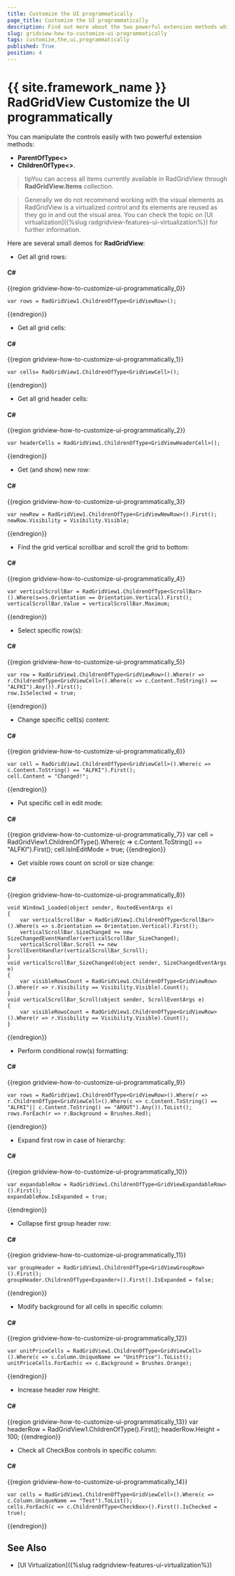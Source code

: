 ```yaml
---
title: Customize the UI programmatically
page_title: Customize the UI programmatically
description: Find out more about the two powerful extension methods which you can use to easily customize RadGridView - Telerik's {{ site.framework_name }} DataGrid.
slug: gridview-how-to-customize-ui-programmatically
tags: customize,the,ui,programmatically
published: True
position: 4
---
```


# {{ site.framework_name }} RadGridView Customize the UI programmatically

You can manipulate the controls easily with two powerful extension methods: 

* __ParentOfType<>__ 
* __ChildrenOfType<>__.

>tipYou can access all items currently available in RadGridView through __RadGridView.Items__ collection.

>Generally we do not recommend working with the visual elements as RadGridView is a virtualized control and its elements are reused as they go in and out the visual area. You can check the topic on [UI virtualization]({%slug radgridview-features-ui-virtualization%}) for further information. 

Here are several small demos for __RadGridView__:

* Get all grid rows:

#### __C#__
{{region gridview-how-to-customize-ui-programmatically_0}}

	var rows = RadGridView1.ChildrenOfType<GridViewRow>();
{{endregion}}

* Get all grid cells:

#### __C#__
{{region gridview-how-to-customize-ui-programmatically_1}}

	var cells= RadGridView1.ChildrenOfType<GridViewCell>();
{{endregion}}

* Get all grid header cells:

#### __C#__

{{region gridview-how-to-customize-ui-programmatically_2}}

	var headerCells = RadGridView1.ChildrenOfType<GridViewHeaderCell>();
{{endregion}}


* Get (and show) new row:

#### __C#__

{{region gridview-how-to-customize-ui-programmatically_3}}

	var newRow = RadGridView1.ChildrenOfType<GridViewNewRow>().First();
	newRow.Visibility = Visibility.Visible;
{{endregion}}


* Find the grid vertical scrollbar and scroll the grid to bottom:

#### __C#__

{{region gridview-how-to-customize-ui-programmatically_4}}

	var verticalScrollBar = RadGridView1.ChildrenOfType<ScrollBar>().Where(s=>s.Orientation == Orientation.Vertical).First();
	verticalScrollBar.Value = verticalScrollBar.Maximum;
{{endregion}}

* Select specific row(s):

#### __C#__

{{region gridview-how-to-customize-ui-programmatically_5}}

	var row = RadGridView1.ChildrenOfType<GridViewRow>().Where(r => r.ChildrenOfType<GridViewCell>().Where(c => c.Content.ToString() == "ALFKI").Any()).First();
	row.IsSelected = true;
{{endregion}}

* Change specific cell(s) content:

#### __C#__

{{region gridview-how-to-customize-ui-programmatically_6}}

	var cell = RadGridView1.ChildrenOfType<GridViewCell>().Where(c => c.Content.ToString() == "ALFKI").First();
	cell.Content = "Changed!";
{{endregion}}

* Put specific cell in edit mode:

#### __C#__

{{region gridview-how-to-customize-ui-programmatically_7}}
	var cell = RadGridView1.ChildrenOfType<GridViewCell>().Where(c => c.Content.ToString() == "ALFKI").First();
	cell.IsInEditMode = true;
	{{endregion}}

* Get visible rows count on scroll or size change:
    
#### __C#__

{{region gridview-how-to-customize-ui-programmatically_8}}

	void Window1_Loaded(object sender, RoutedEventArgs e)
	{
	    var verticalScrollBar = RadGridView1.ChildrenOfType<ScrollBar>().Where(s => s.Orientation == Orientation.Vertical).First();
	    verticalScrollBar.SizeChanged += new SizeChangedEventHandler(verticalScrollBar_SizeChanged);
	    verticalScrollBar.Scroll += new ScrollEventHandler(verticalScrollBar_Scroll);
	}
	void verticalScrollBar_SizeChanged(object sender, SizeChangedEventArgs e)
	{
	    var visibleRowsCount = RadGridView1.ChildrenOfType<GridViewRow>().Where(r => r.Visibility == Visibility.Visible).Count();
	}
	void verticalScrollBar_Scroll(object sender, ScrollEventArgs e)
	{
	    var visibleRowsCount = RadGridView1.ChildrenOfType<GridViewRow>().Where(r => r.Visibility == Visibility.Visible).Count();
	}
{{endregion}}

* Perform conditional row(s) formatting:
    
#### __C#__

{{region gridview-how-to-customize-ui-programmatically_9}}

	var rows = RadGridView1.ChildrenOfType<GridViewRow>().Where(r => r.ChildrenOfType<GridViewCell>().Where(c => c.Content.ToString() == "ALFKI"|| c.Content.ToString() == "AROUT").Any()).ToList();
	rows.ForEach(r => r.Background = Brushes.Red);
{{endregion}}

* Expand first row in case of hierarchy:

#### __C#__

{{region gridview-how-to-customize-ui-programmatically_10}}

	var expandableRow = RadGridView1.ChildrenOfType<GridViewExpandableRow>().First();
	expandableRow.IsExpanded = true;
{{endregion}}


* Collapse first group header row:

#### __C#__

{{region gridview-how-to-customize-ui-programmatically_11}}

	var groupHeader = RadGridView1.ChildrenOfType<GridViewGroupRow>().First();
	groupHeader.ChildrenOfType<Expander>().First().IsExpanded = false;
{{endregion}}

* Modify background for all cells in specific column:   

#### __C#__

{{region gridview-how-to-customize-ui-programmatically_12}}

	var unitPriceCells = RadGridView1.ChildrenOfType<GridViewCell>().Where(c => c.Column.UniqueName == "UnitPrice").ToList();
	unitPriceCells.ForEach(c => c.Background = Brushes.Orange);
{{endregion}}

* Increase header row Height:   

#### __C#__

{{region gridview-how-to-customize-ui-programmatically_13}}
	var headerRow = RadGridView1.ChildrenOfType<GridViewHeaderRow>().First();
	headerRow.Height = 100;
{{endregion}}

* Check all CheckBox controls in specific column:

#### __C#__

{{region gridview-how-to-customize-ui-programmatically_14}}

	var cells = RadGridView1.ChildrenOfType<GridViewCell>().Where(c => c.Column.UniqueName == "Test").ToList();
	cells.ForEach(c => c.ChildrenOfType<CheckBox>().First().IsChecked = true);
{{endregion}}

## See Also

 * [UI Virtualization]({%slug radgridview-features-ui-virtualization%})



